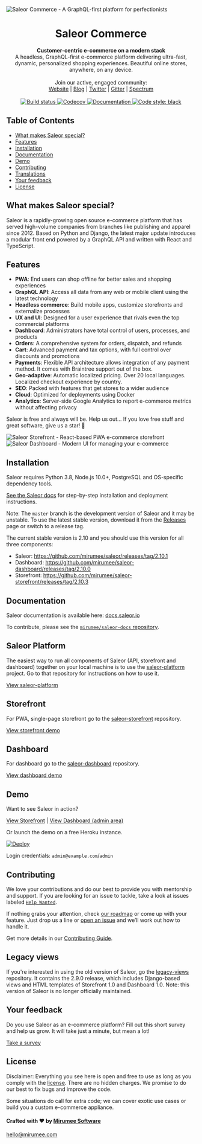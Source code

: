 ![Saleor Commerce - A GraphQL-first platform for perfectionists](https://user-images.githubusercontent.com/249912/71523206-4e45f800-28c8-11ea-84ba-345a9bfc998a.png)

<div align="center">
  <h1>Saleor Commerce</h1>
</div>

<div align="center">
  <strong>Customer-centric e-commerce on a modern stack</strong>
</div>

<div align="center">
  A headless, GraphQL-first e-commerce platform delivering ultra-fast, dynamic, personalized shopping experiences. Beautiful online stores, anywhere, on any device.
</div>

<br>

<div align="center">
  Join our active, engaged community: <br>
  <a href="https://saleor.io/">Website</a>
  <span> | </span>
  <a href="https://medium.com/saleor">Blog</a>
  <span> | </span>
  <a href="https://twitter.com/getsaleor">Twitter</a>
  <span> | </span>
  <a href="https://gitter.im/mirumee/saleor">Gitter</a>
  <span> | </span>
  <a href="https://spectrum.chat/saleor">Spectrum</a>
</div>

<br>

<div align="center">
  <a href="https://circleci.com/gh/mirumee/saleor">
    <img src="https://circleci.com/gh/mirumee/saleor.svg?style=svg" alt="Build status" />
  </a>
  <a href="http://codecov.io/github/mirumee/saleor?branch=master">
    <img src="http://codecov.io/github/mirumee/saleor/coverage.svg?branch=master" alt="Codecov" />
  </a>
  <a href="https://docs.saleor.io/">
    <img src="https://img.shields.io/badge/docs-docs.saleor.io-brightgreen.svg" alt="Documentation" />
  </a>
  <a href="https://github.com/python/black">
    <img src="https://img.shields.io/badge/code%20style-black-000000.svg" alt="Code style: black">
  </a>
</div>

## Table of Contents

- [What makes Saleor special?](#what-makes-saleor-special)
- [Features](#features)
- [Installation](#installation)
- [Documentation](#documentation)
- [Demo](#demo)
- [Contributing](#contributing)
- [Translations](#translations)
- [Your feedback](#your-feedback)
- [License](#license)

## What makes Saleor special?

Saleor is a rapidly-growing open source e-commerce platform that has served high-volume companies from branches like publishing and apparel since 2012. Based on Python and Django, the latest major update introduces a modular front end powered by a GraphQL API and written with React and TypeScript.

## Features

- **PWA**: End users can shop offline for better sales and shopping experiences
- **GraphQL API**: Access all data from any web or mobile client using the latest technology
- **Headless commerce**: Build mobile apps, customize storefronts and externalize processes
- **UX and UI**: Designed for a user experience that rivals even the top commercial platforms
- **Dashboard**: Administrators have total control of users, processes, and products
- **Orders**: A comprehensive system for orders, dispatch, and refunds
- **Cart**: Advanced payment and tax options, with full control over discounts and promotions
- **Payments**: Flexible API architecture allows integration of any payment method. It comes with Braintree support out of the box.
- **Geo-adaptive**: Automatic localized pricing. Over 20 local languages. Localized checkout experience by country.
- **SEO**: Packed with features that get stores to a wider audience
- **Cloud**: Optimized for deployments using Docker
- **Analytics**: Server-side Google Analytics to report e-commerce metrics without affecting privacy

Saleor is free and always will be.
Help us out… If you love free stuff and great software, give us a star! 🌟

![Saleor Storefront - React-based PWA e-commerce storefront](https://user-images.githubusercontent.com/249912/71527146-5b6be280-28da-11ea-901d-eb76161a6bfb.png)
![Saleor Dashboard - Modern UI for managing your e-commerce](https://user-images.githubusercontent.com/249912/71523261-8a795880-28c8-11ea-98c0-6281ea37f412.png)

## Installation

Saleor requires Python 3.8, Node.js 10.0+, PostgreSQL and OS-specific dependency tools.

[See the Saleor docs](https://docs.saleor.io/docs/developer/installation) for step-by-step installation and deployment instructions.

Note:
The `master` branch is the development version of Saleor and it may be unstable. To use the latest stable version, download it from the [Releases](https://github.com/mirumee/saleor/releases/) page or switch to a release tag.

The current stable version is 2.10 and you should use this version for all three components:

- Saleor: https://github.com/mirumee/saleor/releases/tag/2.10.1
- Dashboard: https://github.com/mirumee/saleor-dashboard/releases/tag/2.10.0
- Storefront: https://github.com/mirumee/saleor-storefront/releases/tag/2.10.3

## Documentation

Saleor documentation is available here: [docs.saleor.io](https://docs.saleor.io)

To contribute, please see the [`mirumee/saleor-docs` repository](https://github.com/mirumee/saleor-docs/).

## Saleor Platform
The easiest way to run all components of Saleor (API, storefront and dashboard) together on your local machine is to use the [saleor-platform](https://github.com/mirumee/saleor-platform) project. Go to that repository for instructions on how to use it.

[View saleor-platform](https://github.com/mirumee/saleor-platform)

## Storefront

For PWA, single-page storefront go to the [saleor-storefront](https://github.com/mirumee/saleor-storefront) repository.

[View storefront demo](https://pwa.saleor.io/)

## Dashboard

For dashboard go to the [saleor-dashboard](https://github.com/mirumee/saleor-dashboard) repository.

[View dashboard demo](https://pwa.saleor.io/dashboard/)

## Demo

Want to see Saleor in action?

[View Storefront](https://pwa.saleor.io/) | [View Dashboard (admin area)](https://pwa.saleor.io/dashboard/)

Or launch the demo on a free Heroku instance.

[![Deploy](https://www.herokucdn.com/deploy/button.svg)](https://heroku.com/deploy)

Login credentials: `admin@example.com`/`admin`

## Contributing

We love your contributions and do our best to provide you with mentorship and support. If you are looking for an issue to tackle, take a look at issues labeled [`Help Wanted`](https://github.com/mirumee/saleor/issues?q=is%3Aopen+is%3Aissue+label%3A%22help+wanted%22).

If nothing grabs your attention, check [our roadmap](https://github.com/mirumee/saleor/projects/12) or come up with your feature. Just drop us a line or [open an issue](https://github.com/mirumee/saleor/issues/new) and we’ll work out how to handle it.

Get more details in our [Contributing Guide](https://docs.saleor.io/docs/developer/community/contributing).

## Legacy views

If you're interested in using the old version of Saleor, go the [legacy-views](https://github.com/mirumee/legacy-views) repository. It contains the 2.9.0 release, which includes Django-based views and HTML templates of Storefront 1.0 and Dashboard 1.0. Note: this version of Saleor is no longer officially maintained.


## Your feedback

Do you use Saleor as an e-commerce platform?
Fill out this short survey and help us grow. It will take just a minute, but mean a lot!

[Take a survey](https://mirumee.typeform.com/to/sOIJbJ)

## License

Disclaimer: Everything you see here is open and free to use as long as you comply with the [license](https://github.com/mirumee/saleor/blob/master/LICENSE). There are no hidden charges. We promise to do our best to fix bugs and improve the code.

Some situations do call for extra code; we can cover exotic use cases or build you a custom e-commerce appliance.

#### Crafted with ❤️ by [Mirumee Software](http://mirumee.com)

hello@mirumee.com
